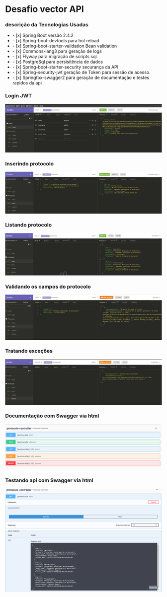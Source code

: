 <h1>Desafio vector API</h1>

<h3>descrição da Tecnologias Usadas</h3>
<ul>
<li>- [x] Spring Boot versão 2.4.2</li>
<li>- [x] Spring-boot-devtools para hot reload</li>
<li>- [x] Spring-boot-starter-validation Bean validation</li> 
<li>- [x] Commons-lang3 para geração de logs</li>
<li>- [x] Flyway para migração de scripts sql.</li>
<li>- [x] PostgreSql para persisitência de dados</li>
<li>- [x] Spring-boot-starter-security securança da API</li>
<li>- [x] Spring-security-jwt geração de Token para sessão de acesso.</li>
<li>- [x] Springfox-swagger2 para geração  de documentação e testes rapidos da api</li>
</ul>

<h3>Login JWT </h3>
<img src="/src/main/resources/assets/img/Login_jwt.png">

<h3>Inserindo protocolo </h3>
<img src="/src/main/resources/assets/img/inserindo_novo.png">

<h3>Listando protocolo </h3>
<img src="/src/main/resources/assets/img/buscando_todos.png">

<h3>Validando os campos do protocolo </h3>
<img src="/src/main/resources/assets/img/validacao.png">

<h3>Tratando exceções</h3>
<img src="/src/main/resources/assets/img/excetions.png">

<h3>Documentação com Swagger via html</h3>
<img src="/src/main/resources/assets/img/swagger.png">

<h3>Testando api com Swagger via html</h3>
<img src="/src/main/resources/assets/img/teste.png">
<img src="/src/main/resources/assets/img/teste_resultado.png">
